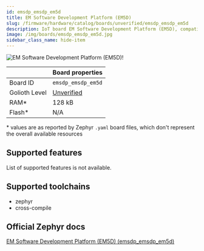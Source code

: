 ```yaml
---
id: emsdp_emsdp_em5d
title: EM Software Development Platform (EM5D)
slug: /firmware/hardware/catalog/boards/unverified/emsdp_emsdp_em5d
description: IoT board EM Software Development Platform (EM5D), compatible with Golioth at unverified level.
image: /img/boards/emsdp_emsdp_em5d.jpg
sidebar_class_name: hide-item
---
```


[//]: # (This is an auto-generated file, do not edit! Changes to it will be lost upon re-generation)

![EM Software Development Platform (EM5D)!](/img/boards/emsdp_emsdp_em5d.jpg "EM Software Development Platform (EM5D)")

|                | Board properties     |
| -------------  | -------------------- |
| Board ID       | `emsdp_emsdp_em5d` |
| Golioth Level  | [Unverified](/firmware/hardware#unverified-boards) |
| RAM*           | 128 kB |
| Flash*         | N/A |

\* values are as reported by Zephyr `.yaml` board files, which don't represent the overall available resources



## Supported features

List of supported features is not available.

## Supported toolchains

* zephyr
* cross-compile

## Official Zephyr docs

[EM Software Development Platform (EM5D) (emsdp_emsdp_em5d)](https://docs.zephyrproject.org/latest/boards/snps/emsdp/doc/index.html)
